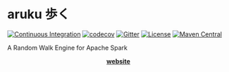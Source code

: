 # aruku 歩く
[![Continuous Integration](https://github.com/pierrenodet/aruku/actions/workflows/ci.yml/badge.svg)](https://github.com/pierrenodet/aruku/actions/workflows/ci.yml)
[![codecov](https://codecov.io/gh/pierrenodet/aruku/branch/master/graph/badge.svg)](https://codecov.io/gh/pierrenodet/aruku)
[![Gitter](https://badges.gitter.im/pierrenodet-aruku/community.svg)](https://gitter.im/pierrenodet-aruku/community?utm_source=badge&utm_medium=badge&utm_campaign=pr-badge)
[![License](https://img.shields.io/badge/license-Apache--2.0-blue.svg)](https://github.com/pierrenodet/aruku/blob/master/LICENSE)
[![Maven Central](https://img.shields.io/maven-central/v/com.github.pierrenodet/aruku-core_2.13.svg?label=maven-central&colorB=blue)](https://search.maven.org/search?q=g:%22com.github.pierrenodet%22%20AND%20a:%22aruku-core_2.13%22)

A Random Walk Engine for Apache Spark

<p align="center"><a href="https://pierrenodet.github.io/aruku"><B>website</B></a></p>
